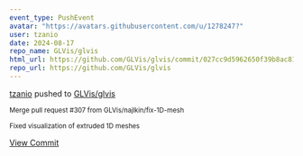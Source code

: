 ```yaml
---
event_type: PushEvent
avatar: "https://avatars.githubusercontent.com/u/1278247?"
user: tzanio
date: 2024-08-17
repo_name: GLVis/glvis
html_url: https://github.com/GLVis/glvis/commit/027cc9d5962650f39b8ac814a08943797fa186af
repo_url: https://github.com/GLVis/glvis
---
```


<a href='https://github.com/tzanio' target='_blank'>tzanio</a> pushed to <a href='https://github.com/GLVis/glvis' target='_blank'>GLVis/glvis</a>

<small>Merge pull request #307 from GLVis/najlkin/fix-1D-mesh

Fixed visualization of extruded 1D meshes</small>

<a href='https://github.com/GLVis/glvis/commit/027cc9d5962650f39b8ac814a08943797fa186af' target='_blank'>View Commit</a>